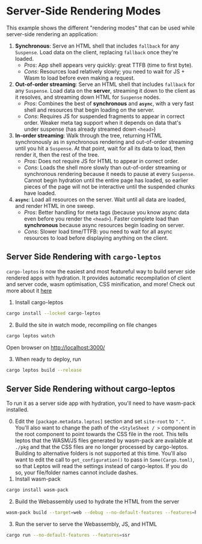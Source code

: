 # Server-Side Rendering Modes

This example shows the different "rendering modes" that can be used while server-side 
rendering an application:
1. **Synchronous**: Serve an HTML shell that includes `fallback` for any `Suspense`. Load data on the client, replacing `fallback` once they're loaded.
     - *Pros*: App shell appears very quickly: great TTFB (time to first byte).
     - *Cons*: Resources load relatively slowly; you need to wait for JS + Wasm to load before even making a request.
 2. **Out-of-order streaming**: Serve an HTML shell that includes `fallback` for any `Suspense`. Load data on the **server**, streaming it down to the client as it resolves, and streaming down HTML for `Suspense` nodes.
     - *Pros*: Combines the best of **synchronous** and **`async`**, with a very fast shell and resources that begin loading on the server.
     - *Cons*: Requires JS for suspended fragments to appear in correct order. Weaker meta tag support when it depends on data that's under suspense (has already streamed down `<head>`)
 3. **In-order streaming**: Walk through the tree, returning HTML synchronously as in synchronous rendering and out-of-order streaming until you hit a `Suspense`. At that point, wait for all its data to load, then render it, then the rest of the tree.
     - *Pros*: Does not require JS for HTML to appear in correct order.
     - *Cons*: Loads the shell more slowly than out-of-order streaming or synchronous rendering because it needs to pause at every `Suspense`. Cannot begin hydration until the entire page has loaded, so earlier pieces
       of the page will not be interactive until the suspended chunks have loaded.
 4. **`async`**: Load all resources on the server. Wait until all data are loaded, and render HTML in one sweep.
     - *Pros*: Better handling for meta tags (because you know async data even before you render the `<head>`). Faster complete load than **synchronous** because async resources begin loading on server.
     - *Cons*: Slower load time/TTFB: you need to wait for all async resources to load before displaying anything on the client.

## Server Side Rendering with `cargo-leptos`
`cargo-leptos` is now the easiest and most featureful way to build server side rendered apps with hydration. It provides automatic recompilation of client and server code, wasm optimisation, CSS minification, and more! Check out more about it [here](https://github.com/akesson/cargo-leptos)

1. Install cargo-leptos
```bash
cargo install --locked cargo-leptos
``` 
2. Build the site in watch mode, recompiling on file changes
```bash
cargo leptos watch
```

Open browser on [http://localhost:3000/](http://localhost:3000/)

3. When ready to deploy, run
```bash
cargo leptos build --release
```

## Server Side Rendering without cargo-leptos
To run it as a server side app with hydration, you'll need to have wasm-pack installed.

0. Edit the `[package.metadata.leptos]` section and set `site-root` to `"."`. You'll also want to change the path of the `<StyleSheet / >` component in the root component to point towards the CSS file in the root. This tells leptos that the WASM/JS files generated by wasm-pack are available at `./pkg` and that the CSS files are no longer processed by cargo-leptos. Building to alternative folders is not supported at this time. You'll also want to edit the call to `get_configuration()` to pass in `Some(Cargo.toml)`, so that Leptos will read the settings instead of cargo-leptos. If you do so, your file/folder names cannot include dashes.
1. Install wasm-pack
```bash
cargo install wasm-pack
```
2. Build the Webassembly used to hydrate the HTML from the server
```bash
wasm-pack build --target=web --debug --no-default-features --features=hydrate
```
3. Run the server to serve the Webassembly, JS, and HTML 
```bash
cargo run --no-default-features --features=ssr
```

